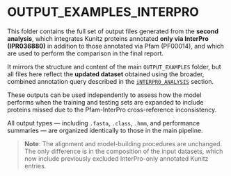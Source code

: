 # OUTPUT_EXAMPLES_INTERPRO

This folder contains the full set of output files generated from the **second analysis**, which integrates Kunitz proteins annotated **only via InterPro (IPR036880)** in addition to those annotated via Pfam (PF00014), and which are used to perform the comparison in the final report.

It mirrors the structure and content of the main `OUTPUT_EXAMPLES` folder, but all files here reflect the **updated dataset** obtained using the broader, combined annotation query described in the [`iNTERPRO_ANALYSIS`](../iNTERPRO_ANALYSIS) section.

These outputs can be used independently to assess how the model performs when the training and testing sets are expanded to include proteins missed due to the Pfam-InterPro cross-reference inconsistency.

All output types — including `.fasta`, `.class`, `.hmm`, and performance summaries — are organized identically to those in the main pipeline.

> **Note**: The alignment and model-building procedures are unchanged. The only difference is in the composition of the input datasets, which now include previously excluded InterPro-only annotated Kunitz entries.
